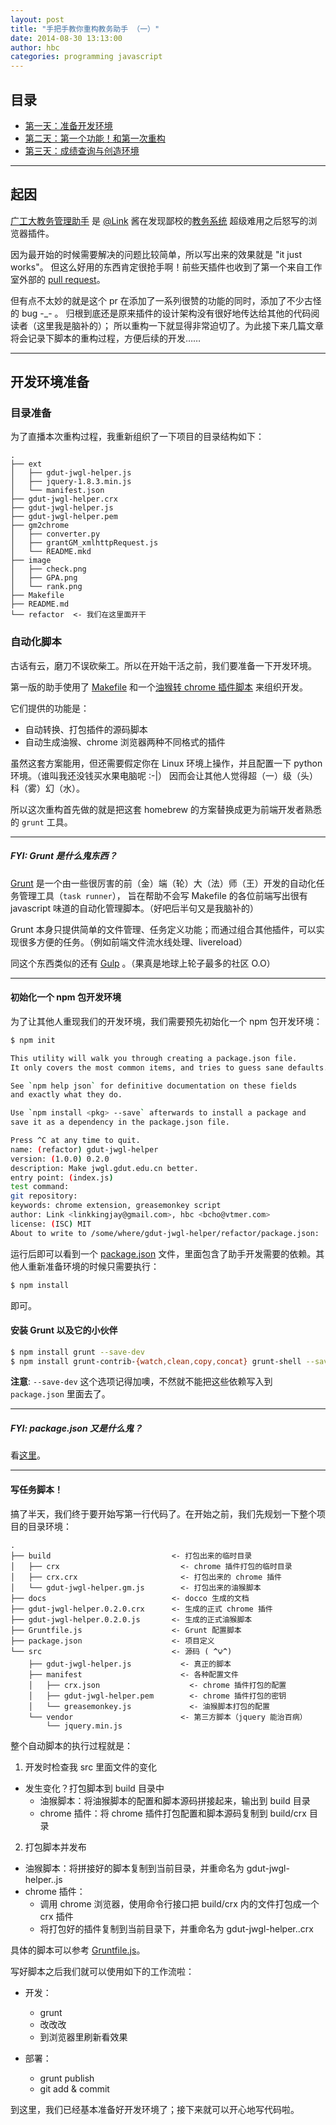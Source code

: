 ```yaml
---
layout: post
title: "手把手教你重构教务助手 （一）"
date: 2014-08-30 13:13:00
author: hbc
categories: programming javascript
---
```


## 目录

- [第一天：准备开发环境](http://developer.vtmer.com/2014/08/refactor-gdut-jwgl-helper-p1.html)
- [第二天：第一个功能！和第一次重构](http://developer.vtmer.com/2014/08/refactor-gdut-jwgl-helper-p2.html)
- [第三天：成绩查询与创造环境](http://developer.vtmer.com/2014/08/refactor-gdut-jwgl-helper-p3.html)


-------------------------------------

## 起因


[广工大教务管理助手](http://projects.vtmer.com/gdut-jwgl-helper/) 是 [@Link](https://github.com/linkkingjay) 酱在发现鄙校的[教务系统](http://jwgl.gdut.edu.cn) 超级难用之后怒写的浏览器插件。


因为最开始的时候需要解决的问题比较简单，所以写出来的效果就是 "it just works"。
但这么好用的东西肯定很抢手啊！前些天插件也收到了第一个来自工作室外部的 [pull request](https://github.com/vtmer/gdut-jwgl-helper/pull/17)。


但有点不太妙的就是这个 pr 在添加了一系列很赞的功能的同时，添加了不少古怪的 bug -\_- 。
归根到底还是原来插件的设计架构没有很好地传达给其他的代码阅读者（这里我是脑补的）；
所以重构一下就显得非常迫切了。为此接下来几篇文章将会记录下脚本的重构过程，方便后续的开发……


----------------------------------


## 开发环境准备


### 目录准备

为了直播本次重构过程，我重新组织了一下项目的目录结构如下：

```
.
├── ext
│   ├── gdut-jwgl-helper.js
│   ├── jquery-1.8.3.min.js
│   └── manifest.json
├── gdut-jwgl-helper.crx
├── gdut-jwgl-helper.js
├── gdut-jwgl-helper.pem
├── gm2chrome
│   ├── converter.py
│   ├── grantGM_xmlhttpRequest.js
│   └── README.mkd
├── image
│   ├── check.png
│   ├── GPA.png
│   └── rank.png
├── Makefile
├── README.md
└── refactor  <- 我们在这里面开干
```


### 自动化脚本


古话有云，磨刀不误砍柴工。所以在开始干活之前，我们要准备一下开发环境。

第一版的助手使用了 [Makefile](https://github.com/vtmer/gdut-jwgl-helper/blob/cbc7f365437156a9c5fb26c1648a28c3c17794e0/Makefile) 和一个[油猴转 chrome 插件脚本](https://github.com/bcho/gm2chrome) 来组织开发。

它们提供的功能是：

- 自动转换、打包插件的源码脚本
- 自动生成油猴、chrome 浏览器两种不同格式的插件


虽然这套方案能用，但还需要假定你在 Linux 环境上操作，并且配置一下 python 环境。（谁叫我还没钱买水果电脑呢 :-|）
因而会让其他人觉得超（一）级（头）科（雾）幻（水）。


所以这次重构首先做的就是把这套 homebrew 的方案替换成更为前端开发者熟悉的 `grunt` 工具。

----------------------------------

##### FYI: Grunt 是什么鬼东西？

[Grunt](http://gruntjs.com/) 是一个由一些很厉害的前（金）端（轮）大（法）师（王）开发的自动化任务管理工具（`task runner`），
旨在帮助不会写 Makefile 的各位前端写出很有 javascript 味道的自动化管理脚本。（好吧后半句又是我脑补的）


Grunt 本身只提供简单的文件管理、任务定义功能；而通过组合其他插件，可以实现很多方便的任务。（例如前端文件流水线处理、livereload）


同这个东西类似的还有 [Gulp](http://gulpjs.com/) 。（果真是地球上轮子最多的社区 O.O）

----------------------------------

#### 初始化一个 npm 包开发环境

为了让其他人重现我们的开发环境，我们需要预先初始化一个 npm 包开发环境：

```bash
$ npm init

This utility will walk you through creating a package.json file.
It only covers the most common items, and tries to guess sane defaults.

See `npm help json` for definitive documentation on these fields
and exactly what they do.

Use `npm install <pkg> --save` afterwards to install a package and
save it as a dependency in the package.json file.

Press ^C at any time to quit.
name: (refactor) gdut-jwgl-helper
version: (1.0.0) 0.2.0
description: Make jwgl.gdut.edu.cn better.
entry point: (index.js) 
test command: 
git repository: 
keywords: chrome extension, greasemonkey script
author: Link <linkkingjay@gmail.com>, hbc <bcho@vtmer.com>
license: (ISC) MIT
About to write to /some/where/gdut-jwgl-helper/refactor/package.json:
```

运行后即可以看到一个 [package.json](https://github.com/vtmer/gdut-jwgl-helper/blob/4c17c560124cacc56eef6d973d4ebdd2b84f6769/refactor/package.json) 文件，里面包含了助手开发需要的依赖。其他人重新准备环境的时候只需要执行：

```bash
$ npm install
```

即可。


#### 安装 Grunt 以及它的小伙伴

```bash
$ npm install grunt --save-dev
$ npm install grunt-contrib-{watch,clean,copy,concat} grunt-shell --save-dev
```

**注意**: `--save-dev` 这个选项记得加噢，不然就不能把这些依赖写入到 `package.json` 里面去了。

----------------------------------

##### FYI: package.json 又是什么鬼？

看[这里](https://www.npmjs.org/doc/files/package.json.html)。

----------------------------------

#### 写任务脚本！

搞了半天，我们终于要开始写第一行代码了。在开始之前，我们先规划一下整个项目的目录环境：

```
.
├── build                           <- 打包出来的临时目录
│   ├── crx                           <- chrome 插件打包的临时目录
│   ├── crx.crx                       <- 打包出来的 chrome 插件
│   └── gdut-jwgl-helper.gm.js        <- 打包出来的油猴脚本
├── docs                            <- docco 生成的文档
├── gdut-jwgl-helper.0.2.0.crx      <- 生成的正式 chrome 插件
├── gdut-jwgl-helper.0.2.0.js       <- 生成的正式油猴脚本
├── Gruntfile.js                    <- Grunt 配置脚本
├── package.json                    <- 项目定义
└── src                             <- 源码 ( ^ิ౪^ิ)
    ├── gdut-jwgl-helper.js           <- 真正的脚本
    ├── manifest                      <- 各种配置文件
    │   ├── crx.json                    <- chrome 插件打包的配置
    │   ├── gdut-jwgl-helper.pem        <- chrome 插件打包的密钥
    │   └── greasemonkey.js             <- 油猴脚本打包的配置
    └── vendor                        <- 第三方脚本（jquery 能治百病）
        └── jquery.min.js
```

整个自动脚本的执行过程就是：

1. 开发时检查我 src 里面文件的变化
  - 发生变化？打包脚本到 build 目录中
    * 油猴脚本：将油猴脚本的配置和脚本源码拼接起来，输出到 build 目录
    * chrome 插件：将 chrome 插件打包配置和脚本源码复制到 build/crx 目录

2. 打包脚本并发布
  - 油猴脚本：将拼接好的脚本复制到当前目录，并重命名为 gdut-jwgl-helper.<version>.js
  - chrome 插件：
    * 调用 chrome 浏览器，使用命令行接口把 build/crx 内的文件打包成一个 crx 插件
    * 将打包好的插件复制到当前目录下，并重命名为 gdut-jwgl-helper.<version>.crx


具体的脚本可以参考 [Gruntfile.js](https://github.com/vtmer/gdut-jwgl-helper/blob/4c17c560124cacc56eef6d973d4ebdd2b84f6769/refactor/Gruntfile.js)。

写好脚本之后我们就可以使用如下的工作流啦：

* 开发：
  - grunt
  - 改改改
  - 到浏览器里刷新看效果

* 部署：
  - grunt publish
  - git add & commit


到这里，我们已经基本准备好开发环境了；接下来就可以开心地写代码啦。
